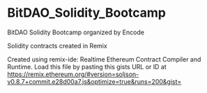 # BitDAO_Solidity_Bootcamp
BitDAO Solidity Bootcamp organized by Encode

Solidity contracts created in Remix

Created using remix-ide: Realtime Ethereum Contract Compiler and Runtime. Load this file by pasting this gists URL or ID at https://remix.ethereum.org/#version=soljson-v0.8.7+commit.e28d00a7.js&optimize=true&runs=200&gist=
